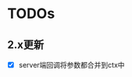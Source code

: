 <!--
 * @Autor: hui.wang
 * @Date: 2021-10-29 10:17:10
 * @LastEditors: hui.wang
 * @LastEditTime: 2022-02-10 15:06:52
 * @emial: hui.wang@bizfocus.cn
-->
# TODOs

## 2.x更新
- [x] server端回调将参数都合并到ctx中